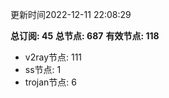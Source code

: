 更新时间2022-12-11 22:08:29

**总订阅: 45**
**总节点: 687**
**有效节点: 118**
- v2ray节点: 111
- ss节点: 1
- trojan节点: 6
